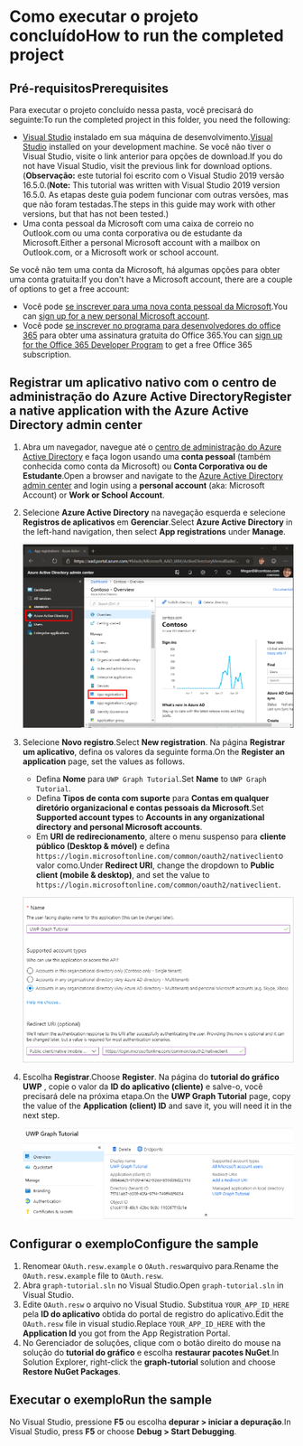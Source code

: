 # <a name="how-to-run-the-completed-project"></a><span data-ttu-id="7b835-101">Como executar o projeto concluído</span><span class="sxs-lookup"><span data-stu-id="7b835-101">How to run the completed project</span></span>

## <a name="prerequisites"></a><span data-ttu-id="7b835-102">Pré-requisitos</span><span class="sxs-lookup"><span data-stu-id="7b835-102">Prerequisites</span></span>

<span data-ttu-id="7b835-103">Para executar o projeto concluído nessa pasta, você precisará do seguinte:</span><span class="sxs-lookup"><span data-stu-id="7b835-103">To run the completed project in this folder, you need the following:</span></span>

- <span data-ttu-id="7b835-104">[Visual Studio](https://visualstudio.microsoft.com/vs/) instalado em sua máquina de desenvolvimento.</span><span class="sxs-lookup"><span data-stu-id="7b835-104">[Visual Studio](https://visualstudio.microsoft.com/vs/) installed on your development machine.</span></span> <span data-ttu-id="7b835-105">Se você não tiver o Visual Studio, visite o link anterior para opções de download.</span><span class="sxs-lookup"><span data-stu-id="7b835-105">If you do not have Visual Studio, visit the previous link for download options.</span></span> <span data-ttu-id="7b835-106">(**Observação:** este tutorial foi escrito com o Visual Studio 2019 versão 16.5.0.</span><span class="sxs-lookup"><span data-stu-id="7b835-106">(**Note:** This tutorial was written with Visual Studio 2019 version 16.5.0.</span></span> <span data-ttu-id="7b835-107">As etapas deste guia podem funcionar com outras versões, mas que não foram testadas.</span><span class="sxs-lookup"><span data-stu-id="7b835-107">The steps in this guide may work with other versions, but that has not been tested.)</span></span>
- <span data-ttu-id="7b835-108">Uma conta pessoal da Microsoft com uma caixa de correio no Outlook.com ou uma conta corporativa ou de estudante da Microsoft.</span><span class="sxs-lookup"><span data-stu-id="7b835-108">Either a personal Microsoft account with a mailbox on Outlook.com, or a Microsoft work or school account.</span></span>

<span data-ttu-id="7b835-109">Se você não tem uma conta da Microsoft, há algumas opções para obter uma conta gratuita:</span><span class="sxs-lookup"><span data-stu-id="7b835-109">If you don't have a Microsoft account, there are a couple of options to get a free account:</span></span>

- <span data-ttu-id="7b835-110">Você pode [se inscrever para uma nova conta pessoal da Microsoft](https://signup.live.com/signup?wa=wsignin1.0&rpsnv=12&ct=1454618383&rver=6.4.6456.0&wp=MBI_SSL_SHARED&wreply=https://mail.live.com/default.aspx&id=64855&cbcxt=mai&bk=1454618383&uiflavor=web&uaid=b213a65b4fdc484382b6622b3ecaa547&mkt=E-US&lc=1033&lic=1).</span><span class="sxs-lookup"><span data-stu-id="7b835-110">You can [sign up for a new personal Microsoft account](https://signup.live.com/signup?wa=wsignin1.0&rpsnv=12&ct=1454618383&rver=6.4.6456.0&wp=MBI_SSL_SHARED&wreply=https://mail.live.com/default.aspx&id=64855&cbcxt=mai&bk=1454618383&uiflavor=web&uaid=b213a65b4fdc484382b6622b3ecaa547&mkt=E-US&lc=1033&lic=1).</span></span>
- <span data-ttu-id="7b835-111">Você pode [se inscrever no programa para desenvolvedores do office 365](https://developer.microsoft.com/office/dev-program) para obter uma assinatura gratuita do Office 365.</span><span class="sxs-lookup"><span data-stu-id="7b835-111">You can [sign up for the Office 365 Developer Program](https://developer.microsoft.com/office/dev-program) to get a free Office 365 subscription.</span></span>

## <a name="register-a-native-application-with-the-azure-active-directory-admin-center"></a><span data-ttu-id="7b835-112">Registrar um aplicativo nativo com o centro de administração do Azure Active Directory</span><span class="sxs-lookup"><span data-stu-id="7b835-112">Register a native application with the Azure Active Directory admin center</span></span>

1. <span data-ttu-id="7b835-113">Abra um navegador, navegue até o [centro de administração do Azure Active Directory](https://aad.portal.azure.com) e faça logon usando uma **conta pessoal** (também conhecida como conta da Microsoft) ou **Conta Corporativa ou de Estudante**.</span><span class="sxs-lookup"><span data-stu-id="7b835-113">Open a browser and navigate to the [Azure Active Directory admin center](https://aad.portal.azure.com) and login using a **personal account** (aka: Microsoft Account) or **Work or School Account**.</span></span>

1. <span data-ttu-id="7b835-114">Selecione **Azure Active Directory** na navegação esquerda e selecione **Registros de aplicativos** em **Gerenciar**.</span><span class="sxs-lookup"><span data-stu-id="7b835-114">Select **Azure Active Directory** in the left-hand navigation, then select **App registrations** under **Manage**.</span></span>

    ![<span data-ttu-id="7b835-115">Uma captura de tela dos registros de aplicativo</span><span class="sxs-lookup"><span data-stu-id="7b835-115">A screenshot of the App registrations</span></span> ](/tutorial/images/aad-portal-app-registrations.png)

1. <span data-ttu-id="7b835-116">Selecione **Novo registro**.</span><span class="sxs-lookup"><span data-stu-id="7b835-116">Select **New registration**.</span></span> <span data-ttu-id="7b835-117">Na página **Registrar um aplicativo**, defina os valores da seguinte forma.</span><span class="sxs-lookup"><span data-stu-id="7b835-117">On the **Register an application** page, set the values as follows.</span></span>

    - <span data-ttu-id="7b835-118">Defina **Nome** para `UWP Graph Tutorial`.</span><span class="sxs-lookup"><span data-stu-id="7b835-118">Set **Name** to `UWP Graph Tutorial`.</span></span>
    - <span data-ttu-id="7b835-119">Defina **Tipos de conta com suporte** para **Contas em qualquer diretório organizacional e contas pessoais da Microsoft**.</span><span class="sxs-lookup"><span data-stu-id="7b835-119">Set **Supported account types** to **Accounts in any organizational directory and personal Microsoft accounts**.</span></span>
    - <span data-ttu-id="7b835-120">Em **URI de redirecionamento**, altere o menu suspenso para **cliente público (Desktop & móvel)** e defina `https://login.microsoftonline.com/common/oauth2/nativeclient`o valor como.</span><span class="sxs-lookup"><span data-stu-id="7b835-120">Under **Redirect URI**, change the dropdown to **Public client (mobile & desktop)**, and set the value to `https://login.microsoftonline.com/common/oauth2/nativeclient`.</span></span>

    ![Uma captura de tela da página registrar um aplicativo](/tutorial/images/aad-register-app.png)

1. <span data-ttu-id="7b835-122">Escolha **Registrar**.</span><span class="sxs-lookup"><span data-stu-id="7b835-122">Choose **Register**.</span></span> <span data-ttu-id="7b835-123">Na página do **tutorial do gráfico UWP** , copie o valor da **ID do aplicativo (cliente)** e salve-o, você precisará dele na próxima etapa.</span><span class="sxs-lookup"><span data-stu-id="7b835-123">On the **UWP Graph Tutorial** page, copy the value of the **Application (client) ID** and save it, you will need it in the next step.</span></span>

    ![Uma captura de tela da ID do aplicativo do novo registro de aplicativo](/tutorial/images/aad-application-id.png)

## <a name="configure-the-sample"></a><span data-ttu-id="7b835-125">Configurar o exemplo</span><span class="sxs-lookup"><span data-stu-id="7b835-125">Configure the sample</span></span>

1. <span data-ttu-id="7b835-126">Renomear `OAuth.resw.example` o `OAuth.resw`arquivo para.</span><span class="sxs-lookup"><span data-stu-id="7b835-126">Rename the `OAuth.resw.example` file to `OAuth.resw`.</span></span>
1. <span data-ttu-id="7b835-127">Abra `graph-tutorial.sln` no Visual Studio.</span><span class="sxs-lookup"><span data-stu-id="7b835-127">Open `graph-tutorial.sln` in Visual Studio.</span></span>
1. <span data-ttu-id="7b835-128">Edite `OAuth.resw` o arquivo no Visual Studio. Substitua `YOUR_APP_ID_HERE` pela **ID do aplicativo** obtida do portal de registro do aplicativo.</span><span class="sxs-lookup"><span data-stu-id="7b835-128">Edit the `OAuth.resw` file in visual studio.Replace `YOUR_APP_ID_HERE` with the **Application Id** you got from the App Registration Portal.</span></span>
1. <span data-ttu-id="7b835-129">No Gerenciador de soluções, clique com o botão direito do mouse na solução do **tutorial do gráfico** e escolha **restaurar pacotes NuGet**.</span><span class="sxs-lookup"><span data-stu-id="7b835-129">In Solution Explorer, right-click the **graph-tutorial** solution and choose **Restore NuGet Packages**.</span></span>

## <a name="run-the-sample"></a><span data-ttu-id="7b835-130">Executar o exemplo</span><span class="sxs-lookup"><span data-stu-id="7b835-130">Run the sample</span></span>

<span data-ttu-id="7b835-131">No Visual Studio, pressione **F5** ou escolha **depurar > iniciar a depuração**.</span><span class="sxs-lookup"><span data-stu-id="7b835-131">In Visual Studio, press **F5** or choose **Debug > Start Debugging**.</span></span>

